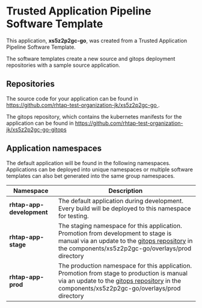 # Trusted Application Pipeline Software Template

This application, **xs5z2p2gc-go**, was created from a Trusted Application Pipeline Software Template.

The software templates create a new source and gitops deployment repositories with a sample source application. 

## Repositories

The source code for your application can be found in [https://github.com/rhtap-test-organization-jk/xs5z2p2gc-go ](https://github.com/rhtap-test-organization-jk/xs5z2p2gc-go ).
 
The gitops repository, which contains the kubernetes manifests for the application can be found in 
[https://github.com/rhtap-test-organization-jk/xs5z2p2gc-go-gitops ](https://github.com/rhtap-test-organization-jk/xs5z2p2gc-go-gitops ) 

## Application namespaces 

The default application will be found in the following namespaces. Applications can be deployed into unique namespaces or multiple software templates can also bet generated into the same group namespaces.  

|  Namespace   |  Description   |  
| -------- | -------- |   
| **rhtap-app-development** | The default application during development. Every build will be deployed to this namespace for testing. | 
| **rhtap-app-stage** | The staging namespace for this application. Promotion from development to stage is manual via an update to the [gitops repository](https://github.com/rhtap-test-organization-jk/xs5z2p2gc-go-gitops ) in the components/xs5z2p2gc-go/overlays/prod directory |  
| **rhtap-app-prod** | The production namespace for this application. Promotion from stage to production is manual via an update to the [gitops repository](https://github.com/rhtap-test-organization-jk/xs5z2p2gc-go-gitops ) in the components/xs5z2p2gc-go/overlays/prod directory | 